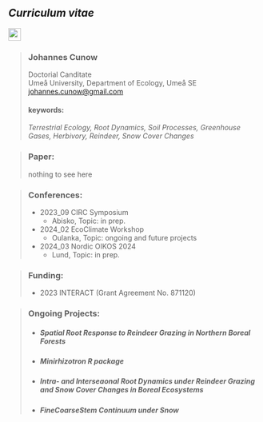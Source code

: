## _Curriculum vitae_
<img src= 'https://github.com/jcunow/jcunow/assets/164625771/27cd0e90-6220-465c-95fa-0dcda018b2c6/20231019_092135.jpg' width='25'>

>### **Johannes Cunow**
>Doctorial Canditate  
>Umeå University, Department of Ecology, Umeå SE  
>johannes.cunow@gmail.com  
>
>
>#### **keywords:**  
>*Terrestrial Ecology, Root Dynamics, Soil Processes, Greenhouse Gases, Herbivory, Reindeer, Snow Cover Changes*

>### **Paper:**
>  nothing to see here

>###  **Conferences:**
>  * 2023_09 CIRC Symposium
>     * Abisko, Topic: in prep. 
>  * 2024_02 EcoClimate Workshop
>     * Oulanka, Topic: ongoing and future projects  
>  * 2024_03 Nordic OIKOS 2024
>     * Lund, Topic: in prep.

>### **Funding:**
>  * 2023 INTERACT (Grant Agreement No. 871120) 

>### **Ongoing Projects:**
>  * ##### Spatial Root Response to Reindeer Grazing in Northern Boreal Forests
>    
>  * ##### Minirhizotron R package
>    
>  * ##### Intra- and Interseaonal Root Dynamics under Reindeer Grazing and Snow Cover Changes in Boreal Ecosystems
>
>  * ##### FineCoarseStem Continuum under Snow 
>
